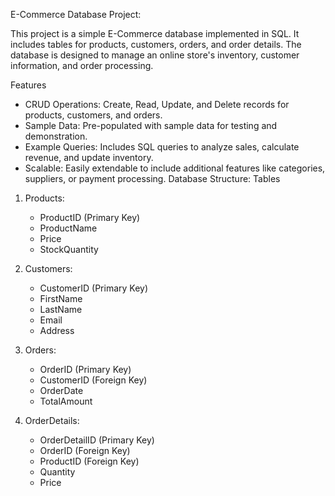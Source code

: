  E-Commerce Database Project:

This project is a simple E-Commerce database implemented in SQL. It includes tables for products, customers, orders, and order details. The database is designed to manage an online store's inventory, customer information, and order processing.

 Features
- CRUD Operations: Create, Read, Update, and Delete records for products, customers, and orders.
- Sample Data: Pre-populated with sample data for testing and demonstration.
- Example Queries: Includes SQL queries to analyze sales, calculate revenue, and update inventory.
- Scalable: Easily extendable to include additional features like categories, suppliers, or payment processing.
 Database Structure:
 Tables
1. Products:
   - ProductID (Primary Key)
   - ProductName
   - Price
   - StockQuantity
2. Customers:
   - CustomerID (Primary Key)
   - FirstName
   - LastName
   - Email
   - Address
3. Orders:
   - OrderID (Primary Key)
   - CustomerID (Foreign Key)
   - OrderDate
   - TotalAmount

4. OrderDetails:
   - OrderDetailID (Primary Key)
   - OrderID (Foreign Key)
   - ProductID (Foreign Key)
   - Quantity
   - Price

